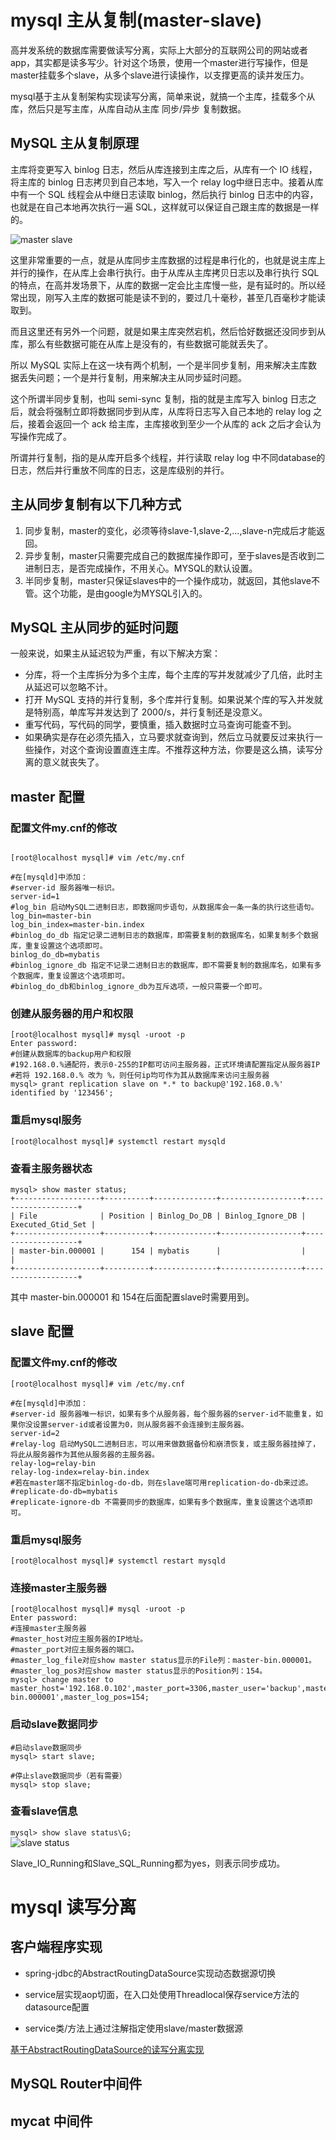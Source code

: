 # mysql 主从复制(master-slave)

高并发系统的数据库需要做读写分离，实际上大部分的互联网公司的网站或者 app，其实都是读多写少。针对这个场景，使用一个master进行写操作，但是master挂载多个slave，从多个slave进行读操作，以支撑更高的读并发压力。
    
mysql基于主从复制架构实现读写分离，简单来说，就搞一个主库，挂载多个从库，然后只是写主库，从库自动从主库 同步/异步 复制数据。
    

## MySQL 主从复制原理
主库将变更写入 binlog 日志，然后从库连接到主库之后，从库有一个 IO 线程，将主库的 binlog 日志拷贝到自己本地，写入一个 relay log中继日志中。接着从库中有一个 SQL 线程会从中继日志读取 binlog，然后执行 binlog 日志中的内容，也就是在自己本地再次执行一遍 SQL，这样就可以保证自己跟主库的数据是一样的。   

![master slave](../../../../resources/images/database/mysql-master-slave.png)  
   
这里非常重要的一点，就是从库同步主库数据的过程是串行化的，也就是说主库上并行的操作，在从库上会串行执行。由于从库从主库拷贝日志以及串行执行 SQL 的特点，在高并发场景下，从库的数据一定会比主库慢一些，是有延时的。所以经常出现，刚写入主库的数据可能是读不到的，要过几十毫秒，甚至几百毫秒才能读取到。     

而且这里还有另外一个问题，就是如果主库突然宕机，然后恰好数据还没同步到从库，那么有些数据可能在从库上是没有的，有些数据可能就丢失了。    

所以 MySQL 实际上在这一块有两个机制，一个是半同步复制，用来解决主库数据丢失问题；一个是并行复制，用来解决主从同步延时问题。   

这个所谓半同步复制，也叫 semi-sync 复制，指的就是主库写入 binlog 日志之后，就会将强制立即将数据同步到从库，从库将日志写入自己本地的 relay log 之后，接着会返回一个 ack 给主库，主库接收到至少一个从库的 ack 之后才会认为写操作完成了。    

所谓并行复制，指的是从库开启多个线程，并行读取 relay log 中不同database的日志，然后并行重放不同库的日志，这是库级别的并行。
    
## 主从同步复制有以下几种方式
1. 同步复制，master的变化，必须等待slave-1,slave-2,...,slave-n完成后才能返回。
2. 异步复制，master只需要完成自己的数据库操作即可，至于slaves是否收到二进制日志，是否完成操作，不用关心。MYSQL的默认设置。
3. 半同步复制，master只保证slaves中的一个操作成功，就返回，其他slave不管。这个功能，是由google为MYSQL引入的。


## MySQL 主从同步的延时问题
一般来说，如果主从延迟较为严重，有以下解决方案：  
-  分库，将一个主库拆分为多个主库，每个主库的写并发就减少了几倍，此时主从延迟可以忽略不计。
-  打开 MySQL 支持的并行复制，多个库并行复制。如果说某个库的写入并发就是特别高，单库写并发达到了 2000/s，并行复制还是没意义。
-  重写代码，写代码的同学，要慎重，插入数据时立马查询可能查不到。
-  如果确实是存在必须先插入，立马要求就查询到，然后立马就要反过来执行一些操作，对这个查询设置直连主库。不推荐这种方法，你要是这么搞，读写分离的意义就丧失了。
   
    
## master 配置
### 配置文件my.cnf的修改
```

[root@localhost mysql]# vim /etc/my.cnf
 
#在[mysqld]中添加：
#server-id 服务器唯一标识。
server-id=1
#log_bin 启动MySQL二进制日志，即数据同步语句，从数据库会一条一条的执行这些语句。
log_bin=master-bin
log_bin_index=master-bin.index
#binlog_do_db 指定记录二进制日志的数据库，即需要复制的数据库名，如果复制多个数据库，重复设置这个选项即可。
binlog_do_db=mybatis
#binlog_ignore_db 指定不记录二进制日志的数据库，即不需要复制的数据库名，如果有多个数据库，重复设置这个选项即可。
#binlog_do_db和binlog_ignore_db为互斥选项，一般只需要一个即可。
```
    
### 创建从服务器的用户和权限
```
[root@localhost mysql]# mysql -uroot -p
Enter password:
#创建从数据库的backup用户和权限
#192.168.0.%通配符，表示0-255的IP都可访问主服务器，正式环境请配置指定从服务器IP
#若将 192.168.0.% 改为 %，则任何ip均可作为其从数据库来访问主服务器
mysql> grant replication slave on *.* to backup@'192.168.0.%' identified by '123456';
```
    
### 重启mysql服务
`[root@localhost mysql]# systemctl restart mysqld`

### 查看主服务器状态
```
mysql> show master status;
+-------------------+----------+--------------+------------------+-------------------+
| File              | Position | Binlog_Do_DB | Binlog_Ignore_DB | Executed_Gtid_Set |
+-------------------+----------+--------------+------------------+-------------------+
| master-bin.000001 |      154 | mybatis      |                  |                   |
+-------------------+----------+--------------+------------------+-------------------+
```
其中 master-bin.000001 和 154在后面配置slave时需要用到。

## slave 配置
### 配置文件my.cnf的修改
```
[root@localhost mysql]# vim /etc/my.cnf

#在[mysqld]中添加：
#server-id 服务器唯一标识，如果有多个从服务器，每个服务器的server-id不能重复，如果你没设置server-id或者设置为0，则从服务器不会连接到主服务器。
server-id=2
#relay-log 启动MySQL二进制日志，可以用来做数据备份和崩溃恢复，或主服务器挂掉了，将此从服务器作为其他从服务器的主服务器。
relay-log=relay-bin
relay-log-index=relay-bin.index
#若在master端不指定binlog-do-db，则在slave端可用replication-do-db来过滤。
#replicate-do-db=mybatis
#replicate-ignore-db 不需要同步的数据库，如果有多个数据库，重复设置这个选项即可。
```
### 重启mysql服务
`[root@localhost mysql]# systemctl restart mysqld`

### 连接master主服务器
```
[root@localhost mysql]# mysql -uroot -p
Enter password:
#连接master主服务器
#master_host对应主服务器的IP地址。
#master_port对应主服务器的端口。
#master_log_file对应show master status显示的File列：master-bin.000001。
#master_log_pos对应show master status显示的Position列：154。
mysql> change master to master_host='192.168.0.102',master_port=3306,master_user='backup',master_password='123456',master_log_file='master-bin.000001',master_log_pos=154;
```

### 启动slave数据同步
```
#启动slave数据同步
mysql> start slave;
 
#停止slave数据同步（若有需要）
mysql> stop slave;
```

### 查看slave信息
`mysql> show slave status\G;`    
![slave status](../../../../resources/images/database/mysql-slave-status.png)  

Slave_IO_Running和Slave_SQL_Running都为yes，则表示同步成功。    


# mysql 读写分离
## 客户端程序实现
- spring-jdbc的AbstractRoutingDataSource实现动态数据源切换

- service层实现aop切面，在入口处使用Threadlocal保存service方法的datasource配置

- service类/方法上通过注解指定使用slave/master数据源
   
[基于AbstractRoutingDataSource的读写分离实现](https://github.com/jaesonchen/multi-datasource)
   
## MySQL Router中间件

## mycat 中间件


